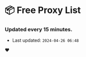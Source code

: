 # :package: Free Proxy List
### Updated every 15 minutes.

- Last updated: `2024-04-26 06:48`

:heart:
